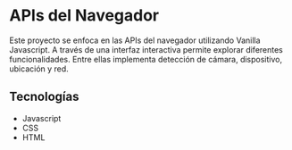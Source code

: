 # APIs del Navegador

Este proyecto se enfoca en las APIs del navegador utilizando Vanilla Javascript. A través de una interfaz interactiva permite explorar diferentes funcionalidades. Entre ellas implementa detección de cámara, dispositivo, ubicación y red.


## Tecnologías 
- Javascript
- CSS
- HTML